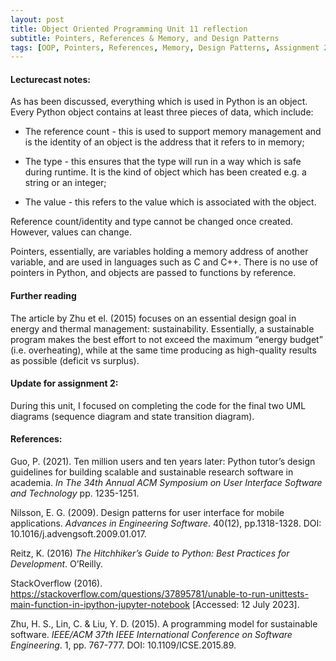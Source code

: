 ```yaml
---
layout: post
title: Object Oriented Programming Unit 11 reflection
subtitle: Pointers, References & Memory, and Design Patterns
tags: [OOP, Pointers, References, Memory, Design Patterns, Assignment 2, 11]
---
```


#### Lecturecast notes:
As has been discussed, everything which is used in Python is an object. Every Python object contains at least three pieces of data, which include:

-	The reference count  - this is used to support memory management and is the identity of an object is the address that it refers to in memory;

-	The type - this ensures that the type will run in a way which is safe during runtime. It is the kind of object which has been created e.g. a string or an integer;

-	The value  - this refers to the value which is associated with the object.

Reference count/identity and type cannot be changed once created. However, values can change.

Pointers, essentially, are variables holding a memory address of another variable, and are used in languages such as C and C++. There is no use of pointers in Python, and objects are passed to functions by reference.

#### Further reading
The article by Zhu et el. (2015) focuses on an essential design goal in energy and thermal management: sustainability. Essentially, a sustainable program makes the best effort to not exceed the maximum “energy budget” (i.e. overheating), while at the same time producing as high-quality results as possible (deficit vs surplus).

#### Update for assignment 2:
During this unit, I focused on completing the code for the final two UML diagrams (sequence diagram and state transition diagram).


#### References:
Guo, P. (2021). Ten million users and ten years later: Python tutor’s design guidelines for building scalable and sustainable research software in academia. *In The 34th Annual ACM Symposium on User Interface Software and Technology* pp. 1235-1251.

Nilsson, E. G. (2009). Design patterns for user interface for mobile applications. *Advances in Engineering Software*. 40(12), pp.1318-1328. DOI: 10.1016/j.advengsoft.2009.01.017.

Reitz, K. (2016) *The Hitchhiker’s Guide to Python: Best Practices for Development*. O’Reilly.

StackOverflow (2016). https://stackoverflow.com/questions/37895781/unable-to-run-unittests-main-function-in-ipython-jupyter-notebook [Accessed: 12 July 2023].

Zhu, H. S., Lin, C. & Liu, Y. D. (2015). A programming model for sustainable software. *IEEE/ACM 37th IEEE International Conference on Software Engineering*. 1, pp. 767-777. DOI: 10.1109/ICSE.2015.89.
